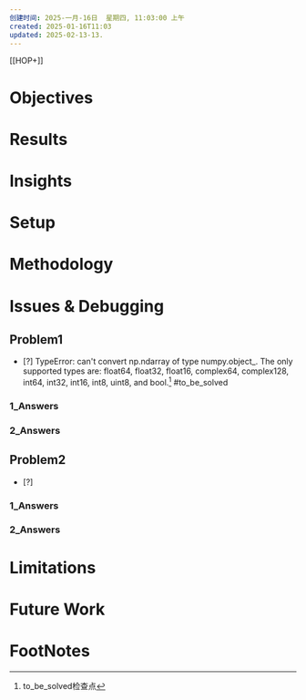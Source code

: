 ```yaml
---
创建时间: 2025-一月-16日  星期四, 11:03:00 上午
created: 2025-01-16T11:03
updated: 2025-02-13-13.
---
```

[[HOP+]]


# Objectives
# Results
# Insights
# Setup
# Methodology
# Issues & Debugging

## Problem1
- [?] TypeError: can't convert np.ndarray of type numpy.object_. The only supported types are: float64, float32, float16, complex64, complex128, int64, int32, int16, int8, uint8, and bool.[^1]
#to_be_solved 
### 1_Answers


### 2_Answers



## Problem2
- [?] 

### 1_Answers


### 2_Answers



# Limitations




# Future Work




# FootNotes

[^1]: to_be_solved检查点
